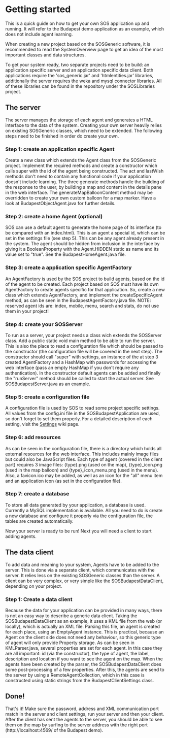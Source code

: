# Getting started #

This is a quick guide on how to get your own SOS application up and running. It will refer to the Budapest demo application as an example, which does not include agent learning.

When creating a new project based on the SOSGeneric software, it is recommended to read the SystemOverview page to get an idea of the most important classes and data structures.

To get your system ready, two separate projects need to be build: an application specific server and an application specific data client. Both applications require the 'sos\_generic.jar' and 'htmlentities.jar' libraries, additionally the server requires the weka and mysql connector libraries. All of these libraries can be found in the repository under the SOSLibraries project.

## The server ##

The server manages the storage of each agent and generates a HTML interface to the data of the system. Creating your own server heavily relies on existing SOSGeneric classes, which need to be extended. The following steps need to be finished in order do create your own.

### Step 1: create an application specific Agent ###

Create a new class which extends the Agent class from the SOSGeneric project. Implement the required methods and create a constructor which calls super with the id of the agent being constructed. The act and lastWish methods don't need to contain any functional code if your application doesn't include learning. The three generate methods handle the building of the response to the user, by building a map and content in the details pane in the web interface. The generateMapBalloonContent method may be overridden to create your own custom balloon for a map marker. Have a look at BudapestObjectAgent.java for further details.

### Step 2: create a home Agent (optional) ###

SOS can use a default agent to generate the home page of its interface (to be compared with an index.html). This is an agent a special id, which can be set in the settings file (see step 5). This can be any agent already present in the system. The agent should be hidden from inclusion in the interface by giving it a BooleanProperty with the Agent.HIDDEN static as name and its value set to "true". See the BudapestHomeAgent.java file.

### Step 3: create a application specific AgentFactory ###

An AgentFactory is used by the SOS project to build agents, based on the id of the agent to be created. Each project based on SOS must have its own AgentFactory to create agents specific for that application.
So, create a new class which extends AgentFactory, and implement the createSpecificAgent method, as can be seen in the BudapestAgentFactory.java file.
NOTE: reserved agent ids are: index, mobile, menu, search and stats, do not use them in your project!

### Step 4: create your SOSServer ###

To run as a server, your project needs a class wich extends the SOSServer class.
Add a public static void main method to be able to run the server. This is also the place to read a configuration file which should be passed to the constructor (the configuration file will be covered in the next step).
The constructor should call "super" with settings, an instance of the at step 3 created AgentFactory and a HashMap with passwords for accessing the web interface (pass an empty HashMap if you don't require any authentication). In the constructor default agents can be added and finally the "runServer" method should be called to start the actual server. See SOSBudapestServer.java as an example.

### Step 5: create a configuration file ###

A configuration file is used by SOS to read some project specific settings. All values from the config.ini file in the SOSBudapestApplication are used, so don't forget to set them properly. For a detailed description of each setting, visit the [Settings](Settings.md) wiki page.

### Step 6: add resources ###

As can be seen in the configuration file, there is a directory which holds all external resources for the web interface. This includes mainly image files but could also be JavaScript files. Each type of agent (covered in the client part) requires 3 image files: {type}.png (used on the map), {type}_icon.png (used in the map balloon) and {type}_icon\_menu.png (used in the menu). Also, a favicon.ico may be added, as well as an icon for the "all" menu item and an application icon (as set in the configuration file).

### Step 7: create a database ###

To store all data generated by your application, a database is used. Currently a MySQL implementation is available. All you need to do is create a new database and configure it properly via the configuration file, the tables are created automatically.

Now your server is ready to be run! Next you will need a client to start adding agents.

## The data client ##

To add data and meaning to your system, Agents have to be added to the server. This is done via a separate client, which communicates with the server. It relies less on the existing SOSGeneric classes than the server. A client can be very complex, or very simple like the SOSBudapestDataClient, depending on your project.

### Step 1: Create a data client ###

Because the data for your application can be provided in many ways, there is not an easy way to describe a generic data client. Taking the SOSBudapestDataClient as an example, it uses a KML file from the web (or locally), which is actually an XML file. Parsing this file, an agent is created for each place, using an EmptyAgent instance. This is practical, because an Agent on the client side does not need any behaviour, so this generic type of agent will only provide Property storage. As can be seen in KMLParser.java, several properties are set for each agent. In this case they are all important: id (via the constructor), the type of agent, the label, description and location if you want to see the agent on the map. When the agents have been created by the parser, the SOSBudapestDataClient does some post-processing of a few properties. After this, the agents are send to the server by using a RemoteAgentCollection, which in this case is constructed using static strings from the BudapestClientSettings class.

## Done! ##

That's it! Make sure the password, address and XML communication port match in the server and client settings, run your server and then your client. After the client has sent the agents to the server, you should be able to see them on the map by surfing to the server address with the right port (http://localhost:4569/ of the Budapest demo).